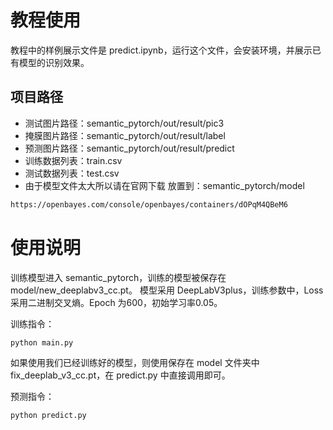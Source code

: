 # 教程使用

教程中的样例展示文件是 predict.ipynb，运行这个文件，会安装环境，并展示已有模型的识别效果。

## 项目路径

* 测试图片路径：semantic_pytorch/out/result/pic3
* 掩膜图片路径：semantic_pytorch/out/result/label
* 预测图片路径：semantic_pytorch/out/result/predict
* 训练数据列表：train.csv
* 测试数据列表：test.csv
* 由于模型文件太大所以请在官网下载 放置到：semantic_pytorch/model
```sh  
https://openbayes.com/console/openbayes/containers/dOPqM4QBeM6 
```


# 使用说明

训练模型进入 semantic_pytorch，训练的模型被保存在 model/new_deeplabv3_cc.pt。
模型采用 DeepLabV3plus，训练参数中，Loss 采用二进制交叉熵。Epoch 为600，初始学习率0.05。

训练指令：

```sh
python main.py
```

如果使用我们已经训练好的模型，则使用保存在 model 文件夹中 fix_deeplab_v3_cc.pt，在 predict.py 中直接调用即可。

预测指令：

```sh
python predict.py
```



